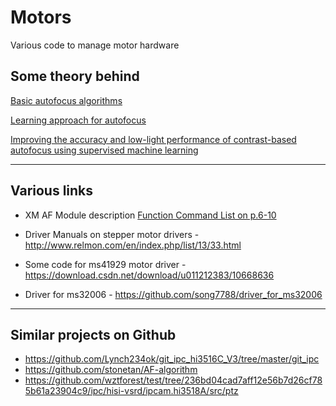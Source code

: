 # Motors

Various code to manage motor hardware

## Some theory behind

[Basic autofocus algorithms](https://www.csie.ntu.edu.tw/~fuh/personal/Images&Recognition.Vol.9,No.4.Autofocus.pdf)

[Learning approach for autofocus](https://openaccess.thecvf.com/content_CVPR_2020/papers/Herrmann_Learning_to_Autofocus_CVPR_2020_paper.pdf)

[Improving the accuracy and low-light performance of contrast-based autofocus using
supervised machine learning](https://cs.uwaterloo.ca/~vanbeek/Publications/prl-2015.pdf)

-----

## Various links

* XM AF Module description [Function Command List on p.6-10](doc/IVG-N83020S-T.pdf)

* Driver Manuals on stepper motor drivers - http://www.relmon.com/en/index.php/list/13/33.html

* Some code for ms41929 motor driver - https://download.csdn.net/download/u011212383/10668636

* Driver for ms32006 - https://github.com/song7788/driver_for_ms32006

-----

## Similar projects on Github

* https://github.com/Lynch234ok/git_ipc_hi3516C_V3/tree/master/git_ipc
* https://github.com/stonetan/AF-algorithm
* https://github.com/wztforest/test/tree/236bd04cad7aff12e56b7d26cf785b61a23904c9/ipc/hisi-vsrd/ipcam.hi3518A/src/ptz

